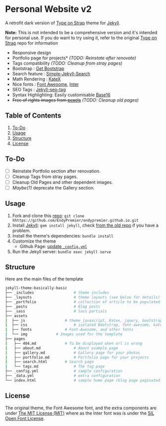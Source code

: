 # Personal Website v2

A retrofit dark version of [Type on Strap](https://github.com/sylhare/Type-on-Strap) theme for [Jekyll](https://jekyllrb.com).

**Note:** This is not intended to be a comprehensive version and it's intended for personal use. If you do want to try using it, refer to the original [Type on Strap](https://github.com/sylhare/Type-on-Strap) repo for information

* Responsive design
* Portfolio page for projects* _(TODO: Reinstate after renovate)_
* Tags compatibility _(TODO: Cleanup from stray pages)_
* Bootstrap : [Get Bootstrap](http://getbootstrap.com/)
* Search feature : [Simple-Jekyll-Search](https://github.com/christian-fei/Simple-Jekyll-Search)
* Math Rendering : [KateX](https://github.com/Khan/KaTeX)
* Nice fonts : [Font Awesome](https://fontawesome.com/), [Inter](https://rsms.me/inter/)
* SEO Tags : [Jekyll-seo-tag](https://github.com/jekyll/jekyll-seo-tag)
* Syntax Highlighting: Easily customisable [Base16](https://github.com/chriskempson/base16)
* ~~Free of rights images from [pexels](https://www.pexels.com/)~~ _(TODO: Cleanup old pages)_

## Table of Contents

1. [To-Do](https://github.com/EndyPremier/endypremier.github.io#To-Do)
2. [Usage](https://github.com/EndyPremier/endypremier.github.io#Usage)
3. [Structure](https://github.com/EndyPremier/endypremier.github.io#Structure)
4. [License](https://github.com/EndyPremier/endypremier.github.io#License)

## To-Do

- [ ] Reinstate Portfolio section after renovation.
- [ ] Cleanup Tags from stray pages.
- [ ] Cleanup Old Pages and other dependent images.
- [ ] _Maybe(?)_ deprecate the Gallery section.

## Usage

1. Fork and clone this [repo](https://github.com/EndyPremier/endypremier.github.io): `git clone hhttps://github.com/EndyPremier/endypremier.github.io.git`
2. Install [Jekyll](https://jekyllrb.com/docs/installation/): `gem install jekyll`, check [from the old repo](https://github.com/Sylhare/Type-on-Strap/issues/1) if you have a problem.
3. Install the theme's dependencies: `bundle install`
4. Customize the theme
	- Github Page: [update `_config.yml`](https://github.com/Sylhare/Type-on-Strap#site-configuration)
5. Run the Jekyll server: `bundle exec jekyll serve`

## Structure

Here are the main files of the template

```bash
jekyll-theme-basically-basic
├── _includes	               # theme includes
├── _layouts                   # theme layouts (see below for details)
├── _portfolio	               # collection of article to be populated in the portfolio page
├── _posts                     # Blog posts
├── _sass                      # Sass partials
├── assets
|  ├── js	               # theme javascript, Katex, jquery, bootstrap, jekyll search,
|  ├── css                     # isolated Bootstrap, font-awesome, katex and main css
|  ├── fonts		       # Font-Awesome, and other fonts
|  └── img		       # Images used for the template
├── pages
|   ├── 404.md		       # To be displayed when url is wrong
|   ├── about.md               # About example page
|   ├── gallery.md             # Gallery page for your photos
|   ├── portfolio.md	       # Portfolio page for your projects
|   ├── search.html	       # Search page
|   └── tags.md                # The tag page
├── _config.yml                # sample configuration
├── _data.yml                  # extra configuration
└── index.html                 # sample home page (blog page paginated)
```

## License

The original theme, the Font Awesome font, and the extra components are under [The MIT License (MIT)](https://raw.githubusercontent.com/Sylhare/Type-on-Strap/master/LICENSE) where as the Inter font was is under the [SIL Open Font License](https://choosealicense.com/licenses/ofl-1.1/).
